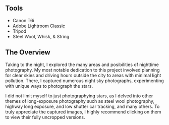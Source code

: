 ## Tools 
- Canon T6i
- Adobe Lightroom Classic
- Tripod
- Steel Wool, Whisk, & String

## The Overview
Taking to the night, I explored the many areas and posibilities of nighttime photography. My most notable dedication to this project involved planning for clear skies and driving hours outside the city to areas with minimal light pollution. There, I captured numerous night sky photographs, experimenting with unique ways to photograph the stars.

I did not limit myself to just photographying stars, as I delved into other themes of long-exposure photography such as steel wool photography, highway long exposure, and low shutter car tracking, and many others. To truly appreciate the captured images, I highly recommend clicking on them to view their fully uncropped versions.